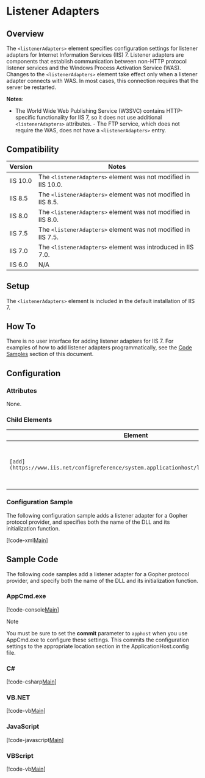 Listener Adapters <listenerAdapters>
====================
<a id="001"></a>
## Overview

The `<listenerAdapters>` element specifies configuration settings for listener adapters for Internet Information Services (IIS) 7. Listener adapters are components that establish communication between non-HTTP protocol listener services and the Windows Process Activation Service (WAS). Changes to the `<listenerAdapters>` element take effect only when a listener adapter connects with WAS. In most cases, this connection requires that the server be restarted.

**Notes**:

- The World Wide Web Publishing Service (W3SVC) contains HTTP-specific functionality for IIS 7, so it does not use additional `<listenerAdapters>` attributes. - The FTP service, which does not require the WAS, does not have a `<listenerAdapters>` entry.

<a id="002"></a>
## Compatibility

| Version | Notes |
| --- | --- |
| IIS 10.0 | The `<listenerAdapters>` element was not modified in IIS 10.0. |
| IIS 8.5 | The `<listenerAdapters>` element was not modified in IIS 8.5. |
| IIS 8.0 | The `<listenerAdapters>` element was not modified in IIS 8.0. |
| IIS 7.5 | The `<listenerAdapters>` element was not modified in IIS 7.5. |
| IIS 7.0 | The `<listenerAdapters>` element was introduced in IIS 7.0. |
| IIS 6.0 | N/A |

<a id="003"></a>
## Setup

The `<listenerAdapters>` element is included in the default installation of IIS 7.

<a id="004"></a>
## How To

There is no user interface for adding listener adapters for IIS 7. For examples of how to add listener adapters programmatically, see the [Code Samples](#006) section of this document.

<a id="005"></a>
## Configuration

### Attributes

None.

### Child Elements

| Element | Description |
| --- | --- |
| `[add](https://www.iis.net/configreference/system.applicationhost/listeneradapters/add)` | Optional element. Specifies the configuration for a listener adapter. |

### Configuration Sample

The following configuration sample adds a listener adapter for a Gopher protocol provider, and specifies both the name of the DLL and its initialization function.

[!code-xml[Main](index/samples/sample1.xml)]

<a id="006"></a>
## Sample Code

The following code samples add a listener adapter for a Gopher protocol provider, and specify both the name of the DLL and its initialization function.

### AppCmd.exe

[!code-console[Main](index/samples/sample2.cmd)]

> [!NOTE]
> You must be sure to set the **commit** parameter to `apphost` when you use AppCmd.exe to configure these settings. This commits the configuration settings to the appropriate location section in the ApplicationHost.config file.

### C#

[!code-csharp[Main](index/samples/sample3.cs)]

### VB.NET

[!code-vb[Main](index/samples/sample4.vb)]

### JavaScript

[!code-javascript[Main](index/samples/sample5.js)]

### VBScript

[!code-vb[Main](index/samples/sample6.vb)]